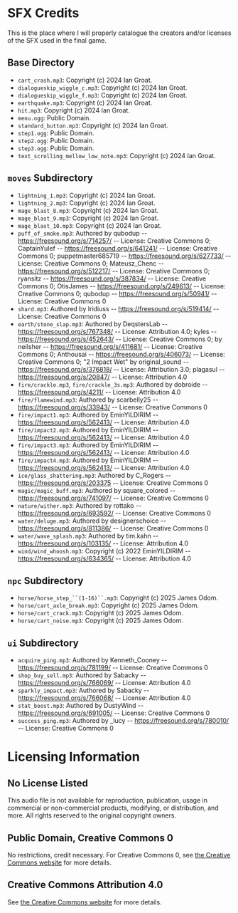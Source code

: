 # SFX Credits
This is the place where I will properly catalogue the creators and/or licenses of the SFX used in the final game.  

## Base Directory
- `cart_crash.mp3`: Copyright (c) 2024 Ian Groat.
- `dialogueskip_wiggle_c.mp3`: Copyright (c) 2024 Ian Groat.
- `dialogueskip_wiggle_f.mp3`: Copyright (c) 2024 Ian Groat.
- `earthquake.mp3`: Copyright (c) 2024 Ian Groat.
- `hit.mp3`: Copyright (c) 2024 Ian Groat.
- `menu.ogg`: Public Domain.
- `standard_button.mp3`: Copyright (c) 2024 Ian Groat.
- `step1.ogg`: Public Domain.
- `step2.ogg`: Public Domain.
- `step3.ogg`: Public Domain.
- `text_scrolling_mellow_low_note.mp3`: Copyright (c) 2024 Ian Groat.

## `moves` Subdirectory
- `lightning_1.mp3`: Copyright (c) 2024 Ian Groat.
- `lightning_2.mp3`: Copyright (c) 2024 Ian Groat.
- `mage_blast_8.mp3`: Copyright (c) 2024 Ian Groat.
- `mage_blast_9.mp3`: Copyright (c) 2024 Ian Groat.
- `mage_blast_10.mp3`: Copyright (c) 2024 Ian Groat.
- `puff_of_smoke.mp3`: Authored by qubodup -- https://freesound.org/s/714257/ -- License: Creative Commons 0; CaptainYulef -- https://freesound.org/s/641241/ -- License: Creative Commons 0; puppetmaster685719 -- https://freesound.org/s/627733/ -- License: Creative Commons 0; Mateusz_Chenc -- https://freesound.org/s/512217/ -- License: Creative Commons 0; ryansitz -- https://freesound.org/s/387834/ -- License: Creative Commons 0; OtisJames -- https://freesound.org/s/249613/ -- License: Creative Commons 0; qubodup -- https://freesound.org/s/50941/ -- License: Creative Commons 0
- `shard.mp3`: Authored by Iridiuss -- https://freesound.org/s/519414/ -- License: Creative Commons 0
- `earth/stone_slap.mp3`: Authored by DeqstersLab -- https://freesound.org/s/767348/ -- License: Attribution 4.0; kyles -- https://freesound.org/s/452643/ -- License: Creative Commons 0; by neilsher -- https://freesound.org/s/411681/ -- License: Creative Commons 0; Anthousai -- https://freesound.org/s/406073/ -- License: Creative Commons 0; "2 Impact Wet" by original_sound -- https://freesound.org/s/376818/ -- License: Attribution 3.0; plagasul -- https://freesound.org/s/20847/ -- License: Attribution 4.0
- `fire/crackle.mp3`, `fire/crackle_3s.mp3`: Authored by dobroide -- https://freesound.org/s/4211/ -- License: Attribution 4.0
- `fire/flamewind.mp3`: Authored by scarbelly25 -- https://freesound.org/s/33943/ -- License: Creative Commons 0
- `fire/impact1.mp3`: Authored by EminYILDIRIM -- https://freesound.org/s/562413/ -- License: Attribution 4.0
- `fire/impact2.mp3`: Authored by EminYILDIRIM -- https://freesound.org/s/562413/ -- License: Attribution 4.0
- `fire/impact3.mp3`: Authored by EminYILDIRIM -- https://freesound.org/s/562413/ -- License: Attribution 4.0
- `fire/impact4.mp3`: Authored by EminYILDIRIM -- https://freesound.org/s/562413/ -- License: Attribution 4.0
- `ice/glass_shattering.mp3`: Authored by C_Rogers -- https://freesound.org/s/203375 -- License: Creative Commons 0
- `magic/magic_buff.mp3`: Authored by square_colored -- https://freesound.org/s/741097/ -- License: Creative Commons 0
- `nature/wither.mp3`: Authored by rottako -- https://freesound.org/s/693592/ -- License: Creative Commons 0
- `water/deluge.mp3`: Authored by designerschoice -- https://freesound.org/s/811386/ -- License: Creative Commons 0
- `water/wave_splash.mp3`: Authored by tim.kahn -- https://freesound.org/s/103135/ -- License: Attribution 4.0
- `wind/wind_whoosh.mp3`: Copyright (c) 2022 EminYILDIRIM -- https://freesound.org/s/634365/ -- License: Attribution 4.0

## `npc` Subdirectory
- `horse/horse_step_``(1-16)``.mp3`: Copyright (c) 2025 James Odom.
- `horse/cart_axle_break.mp3`: Copyright (c) 2025 James Odom.
- `horse/cart_crack.mp3`: Copyright (c) 2025 James Odom.
- `horse/cart_noise.mp3`: Copyright (c) 2025 James Odom.

## `ui` Subdirectory
- `acquire_ping.mp3`: Authored by Kenneth_Cooney -- https://freesound.org/s/781199/ -- License: Creative Commons 0
- `shop_buy_sell.mp3`: Authored by Sabacky -- https://freesound.org/s/766069/ -- License: Attribution 4.0
- `sparkly_impact.mp3`: Authored by Sabacky -- https://freesound.org/s/766068/ -- License: Attribution 4.0
- `stat_boost.mp3`: Authored by DustyWind -- https://freesound.org/s/691005/ -- License: Creative Commons 0
- `success_ping.mp3`: Authored by _lucy -- https://freesound.org/s/780010/ -- License: Creative Commons 0

# Licensing Information

## No License Listed
This audio file is not available for reproduction, publication, usage in commercial or non-commercial products, modifying, or distribution, and more. All rights reserved to the original copyright owners.

## Public Domain, Creative Commons 0
No restrictions, credit necessary. For Creative Commons 0, see [the Creative Commons website](https://creativecommons.org/publicdomain/zero/1.0/) for more details.

## Creative Commons Attribution 4.0
See [the Creative Commons website](https://creativecommons.org/licenses/by/4.0/) for more details.

